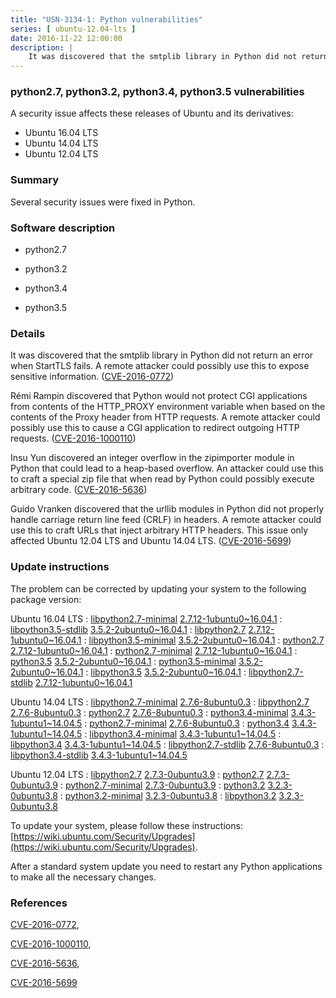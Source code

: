 ```yaml
---
title: "USN-3134-1: Python vulnerabilities"
series: [ ubuntu-12.04-lts ]
date: 2016-11-22 12:00:00
description: |
    It was discovered that the smtplib library in Python did not return an error when StartTLS fails. A remote attacker could possibly use this to expose sensitive information. ([CVE-2016-0772](http://people.ubuntu.com/~ubuntu-security/cve/CVE-2016-0772))
--- 
```

 
### python2.7, python3.2, python3.4, python3.5 vulnerabilities

A security issue affects these releases of Ubuntu and its derivatives:

* Ubuntu 16.04 LTS
* Ubuntu 14.04 LTS
* Ubuntu 12.04 LTS

### Summary

Several security issues were fixed in Python. 

### Software description

* python2.7 

* python3.2 

* python3.4 

* python3.5 

### Details

It was discovered that the smtplib library in Python did not return an error when StartTLS fails. A remote attacker could possibly use this to expose sensitive information. ([CVE-2016-0772](http://people.ubuntu.com/~ubuntu-security/cve/CVE-2016-0772))

Rémi Rampin discovered that Python would not protect CGI applications from contents of the HTTP_PROXY environment variable when based on the contents of the Proxy header from HTTP requests. A remote attacker could possibly use this to cause a CGI application to redirect outgoing HTTP requests. ([CVE-2016-1000110](http://people.ubuntu.com/~ubuntu-security/cve/CVE-2016-1000110))

Insu Yun discovered an integer overflow in the zipimporter module in Python that could lead to a heap-based overflow. An attacker could use this to craft a special zip file that when read by Python could possibly execute arbitrary code. ([CVE-2016-5636](http://people.ubuntu.com/~ubuntu-security/cve/CVE-2016-5636))

Guido Vranken discovered that the urllib modules in Python did not properly handle carriage return line feed (CRLF) in headers. A remote attacker could use this to craft URLs that inject arbitrary HTTP headers. This issue only affected Ubuntu 12.04 LTS and Ubuntu 14.04 LTS. ([CVE-2016-5699](http://people.ubuntu.com/~ubuntu-security/cve/CVE-2016-5699)) 

### Update instructions

The problem can be corrected by updating your system to the following package version:

Ubuntu 16.04 LTS
 : [libpython2.7-minimal](https://launchpad.net/ubuntu/+source/python2.7) <span> [2.7.12-1ubuntu0~16.04.1](https://launchpad.net/ubuntu/+source/python2.7/2.7.12-1ubuntu0~16.04.1) </span> 
 : [libpython3.5-stdlib](https://launchpad.net/ubuntu/+source/python3.5) <span> [3.5.2-2ubuntu0~16.04.1](https://launchpad.net/ubuntu/+source/python3.5/3.5.2-2ubuntu0~16.04.1) </span> 
 : [libpython2.7](https://launchpad.net/ubuntu/+source/python2.7) <span> [2.7.12-1ubuntu0~16.04.1](https://launchpad.net/ubuntu/+source/python2.7/2.7.12-1ubuntu0~16.04.1) </span> 
 : [libpython3.5-minimal](https://launchpad.net/ubuntu/+source/python3.5) <span> [3.5.2-2ubuntu0~16.04.1](https://launchpad.net/ubuntu/+source/python3.5/3.5.2-2ubuntu0~16.04.1) </span> 
 : [python2.7](https://launchpad.net/ubuntu/+source/python2.7) <span> [2.7.12-1ubuntu0~16.04.1](https://launchpad.net/ubuntu/+source/python2.7/2.7.12-1ubuntu0~16.04.1) </span> 
 : [python2.7-minimal](https://launchpad.net/ubuntu/+source/python2.7) <span> [2.7.12-1ubuntu0~16.04.1](https://launchpad.net/ubuntu/+source/python2.7/2.7.12-1ubuntu0~16.04.1) </span> 
 : [python3.5](https://launchpad.net/ubuntu/+source/python3.5) <span> [3.5.2-2ubuntu0~16.04.1](https://launchpad.net/ubuntu/+source/python3.5/3.5.2-2ubuntu0~16.04.1) </span> 
 : [python3.5-minimal](https://launchpad.net/ubuntu/+source/python3.5) <span> [3.5.2-2ubuntu0~16.04.1](https://launchpad.net/ubuntu/+source/python3.5/3.5.2-2ubuntu0~16.04.1) </span> 
 : [libpython3.5](https://launchpad.net/ubuntu/+source/python3.5) <span> [3.5.2-2ubuntu0~16.04.1](https://launchpad.net/ubuntu/+source/python3.5/3.5.2-2ubuntu0~16.04.1) </span> 
 : [libpython2.7-stdlib](https://launchpad.net/ubuntu/+source/python2.7) <span> [2.7.12-1ubuntu0~16.04.1](https://launchpad.net/ubuntu/+source/python2.7/2.7.12-1ubuntu0~16.04.1) </span> 

Ubuntu 14.04 LTS
 : [libpython2.7-minimal](https://launchpad.net/ubuntu/+source/python2.7) <span> [2.7.6-8ubuntu0.3](https://launchpad.net/ubuntu/+source/python2.7/2.7.6-8ubuntu0.3) </span> 
 : [libpython2.7](https://launchpad.net/ubuntu/+source/python2.7) <span> [2.7.6-8ubuntu0.3](https://launchpad.net/ubuntu/+source/python2.7/2.7.6-8ubuntu0.3) </span> 
 : [python2.7](https://launchpad.net/ubuntu/+source/python2.7) <span> [2.7.6-8ubuntu0.3](https://launchpad.net/ubuntu/+source/python2.7/2.7.6-8ubuntu0.3) </span> 
 : [python3.4-minimal](https://launchpad.net/ubuntu/+source/python3.4) <span> [3.4.3-1ubuntu1~14.04.5](https://launchpad.net/ubuntu/+source/python3.4/3.4.3-1ubuntu1~14.04.5) </span> 
 : [python2.7-minimal](https://launchpad.net/ubuntu/+source/python2.7) <span> [2.7.6-8ubuntu0.3](https://launchpad.net/ubuntu/+source/python2.7/2.7.6-8ubuntu0.3) </span> 
 : [python3.4](https://launchpad.net/ubuntu/+source/python3.4) <span> [3.4.3-1ubuntu1~14.04.5](https://launchpad.net/ubuntu/+source/python3.4/3.4.3-1ubuntu1~14.04.5) </span> 
 : [libpython3.4-minimal](https://launchpad.net/ubuntu/+source/python3.4) <span> [3.4.3-1ubuntu1~14.04.5](https://launchpad.net/ubuntu/+source/python3.4/3.4.3-1ubuntu1~14.04.5) </span> 
 : [libpython3.4](https://launchpad.net/ubuntu/+source/python3.4) <span> [3.4.3-1ubuntu1~14.04.5](https://launchpad.net/ubuntu/+source/python3.4/3.4.3-1ubuntu1~14.04.5) </span> 
 : [libpython2.7-stdlib](https://launchpad.net/ubuntu/+source/python2.7) <span> [2.7.6-8ubuntu0.3](https://launchpad.net/ubuntu/+source/python2.7/2.7.6-8ubuntu0.3) </span> 
 : [libpython3.4-stdlib](https://launchpad.net/ubuntu/+source/python3.4) <span> [3.4.3-1ubuntu1~14.04.5](https://launchpad.net/ubuntu/+source/python3.4/3.4.3-1ubuntu1~14.04.5) </span> 

Ubuntu 12.04 LTS
 : [libpython2.7](https://launchpad.net/ubuntu/+source/python2.7) <span> [2.7.3-0ubuntu3.9](https://launchpad.net/ubuntu/+source/python2.7/2.7.3-0ubuntu3.9) </span> 
 : [python2.7](https://launchpad.net/ubuntu/+source/python2.7) <span> [2.7.3-0ubuntu3.9](https://launchpad.net/ubuntu/+source/python2.7/2.7.3-0ubuntu3.9) </span> 
 : [python2.7-minimal](https://launchpad.net/ubuntu/+source/python2.7) <span> [2.7.3-0ubuntu3.9](https://launchpad.net/ubuntu/+source/python2.7/2.7.3-0ubuntu3.9) </span> 
 : [python3.2](https://launchpad.net/ubuntu/+source/python3.2) <span> [3.2.3-0ubuntu3.8](https://launchpad.net/ubuntu/+source/python3.2/3.2.3-0ubuntu3.8) </span> 
 : [python3.2-minimal](https://launchpad.net/ubuntu/+source/python3.2) <span> [3.2.3-0ubuntu3.8](https://launchpad.net/ubuntu/+source/python3.2/3.2.3-0ubuntu3.8) </span> 
 : [libpython3.2](https://launchpad.net/ubuntu/+source/python3.2) <span> [3.2.3-0ubuntu3.8](https://launchpad.net/ubuntu/+source/python3.2/3.2.3-0ubuntu3.8) </span> 

To update your system, please follow these instructions: [https://wiki.ubuntu.com/Security/Upgrades](https://wiki.ubuntu.com/Security/Upgrades).

After a standard system update you need to restart any Python applications to make all the necessary changes. 

### References

 [CVE-2016-0772](http://people.ubuntu.com/~ubuntu-security/cve/CVE-2016-0772), 

 [CVE-2016-1000110](http://people.ubuntu.com/~ubuntu-security/cve/CVE-2016-1000110), 

 [CVE-2016-5636](http://people.ubuntu.com/~ubuntu-security/cve/CVE-2016-5636), 

 [CVE-2016-5699](http://people.ubuntu.com/~ubuntu-security/cve/CVE-2016-5699)
 
